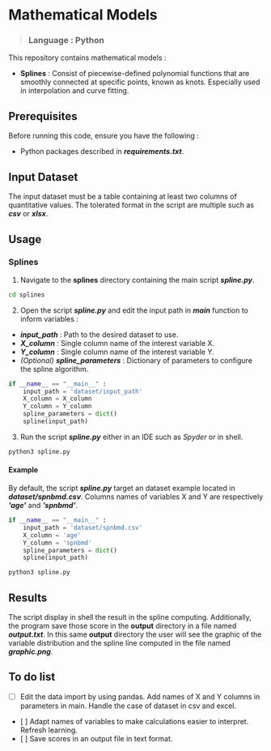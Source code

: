 # Mathematical Models #
> ### Language : Python ###

This repository contains mathematical models :
- **Splines** : Consist of piecewise-defined polynomial functions that are smoothly connected at specific points, known as knots. Especially used in interpolation and curve fitting.

## Prerequisites ##

Before running this code, ensure you have the following :

- Python packages described in ***requirements.txt***.

## Input Dataset ##

The input dataset must be a table containing at least two columns of quantitative values.
The tolerated format in the script are multiple such as ***csv*** or ***xlsx***.

## Usage ##

### Splines ###

1. Navigate to the **splines** directory containing the main script ***spline.py***.
```bash
cd splines
```

2. Open the script ***spline.py*** and edit the input path in ***main*** function to inform variables :
- ***input_path*** : Path to the desired dataset to use.
- ***X_column*** : Single column name of the interest variable X.
- ***Y_column*** : Single column name of the interest variable Y.
- *(Optional)* ***spline_parameters*** : Dictionary of parameters to configure the spline algorithm.
```python
if __name__ == "__main__" :
    input_path = 'dataset/input_path'
    X_column = X_column
    Y_column = Y_column
    spline_parameters = dict()
    spline(input_path)
```

3. Run the script ***spline.py*** either in an IDE such as *Spyder* or in shell.
```bash
python3 spline.py
```
#### Example ####

By default, the script ***spline.py*** target an dataset example located in ***dataset/spnbmd.csv***. Columns names of variables X and Y are respectively ***'age'*** and ***'spnbmd'***.
```python
if __name__ == "__main__" :
    input_path = 'dataset/spnbmd.csv'
    X_column = 'age'
    Y_column = 'spnbmd'
    spline_parameters = dict()
    spline(input_path)
```
```bash
python3 spline.py
```

## Results ##

The script display in shell the result in the spline computing. Additionally, the program save those score in the **output** directory in a file named ***output.txt***. In this same **output** directory the user will see the graphic of the variable distribution and the spline line computed in the file named ***graphic.png***.

## To do list ##

- [ ] Edit the data import by using pandas. Add names of X and Y columns in parameters in main. Handle the case of dataset in csv and excel.
- [ ] Adapt names of variables to make calculations easier to interpret. Refresh learning.
- [ ] Save scores in an output file in text format.
